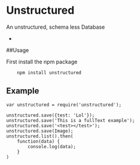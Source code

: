 # Unstructured
An unstructured, schema less Database


-

##Usage

First install the npm package

```
	npm install unstructured
```

## Example
```
var unstructured = require('unstructured');

unstructured.save({test: 'Lol'});
unstructured.save('This is a fullText example');
unstructured.save('<test></test>');
unstructured.save(Image);
unstructured.list().then(
	function(data) {
		console.log(data);
	}
)

```